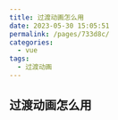 ```yaml
---
title: 过渡动画怎么用
date: 2023-05-30 15:05:51
permalink: /pages/733d8c/
categories:
  - vue
tags:
  - 过渡动画
---
```


## 过渡动画怎么用
